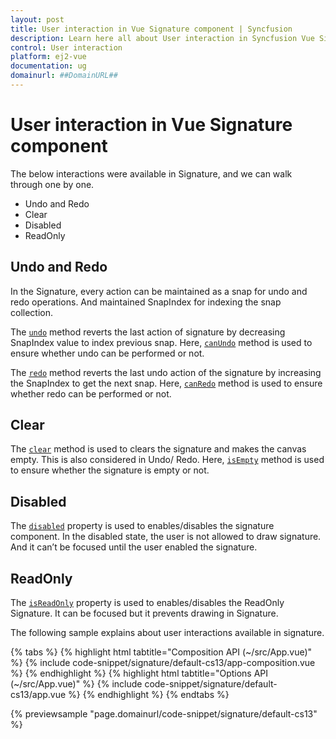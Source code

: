 ```yaml
---
layout: post
title: User interaction in Vue Signature component | Syncfusion
description: Learn here all about User interaction in Syncfusion Vue Signature component of Syncfusion Essential JS 2 and more.
control: User interaction 
platform: ej2-vue
documentation: ug
domainurl: ##DomainURL##
---
```


# User interaction in Vue Signature component

The below interactions were available in Signature, and we can walk through one by one.

* Undo and Redo
* Clear
* Disabled
* ReadOnly

## Undo and Redo

In the Signature, every action can be maintained as a snap for undo and redo operations. And maintained SnapIndex for indexing the snap collection.

The [`undo`](https://ej2.syncfusion.com/vue/documentation/api/signature/#undo) method reverts the last action of signature by decreasing SnapIndex value to  index previous snap. Here, [`canUndo`](https://ej2.syncfusion.com/vue/documentation/api/signature/#canundo) method is used to ensure whether undo can be performed or not.

The [`redo`](https://ej2.syncfusion.com/vue/documentation/api/signature/#redo) method reverts the last undo action of the signature by increasing the SnapIndex to  get the next snap. Here, [`canRedo`](https://ej2.syncfusion.com/vue/documentation/api/signature/#canredo) method is used to ensure whether redo can be performed or not.

## Clear

The [`clear`](https://ej2.syncfusion.com/vue/documentation/api/signature/#clear) method is used to clears the signature and makes the canvas empty. This is also considered in Undo/ Redo. Here, [`isEmpty`](https://ej2.syncfusion.com/vue/documentation/api/signature/#isempty) method is used to ensure whether the signature is empty or not.

## Disabled

The [`disabled`](https://ej2.syncfusion.com/vue/documentation/api/signature/#disabled) property is used to enables/disables the signature component. In the disabled state, the user is not allowed to draw signature. And it can’t be focused until the user enabled the signature.

## ReadOnly

The [`isReadOnly`](https://ej2.syncfusion.com/vue/documentation/api/signature/#isreadonly) property is used to enables/disables the ReadOnly Signature. It can be focused but it prevents drawing in Signature.

The following sample explains about user interactions available in signature.

{% tabs %}
{% highlight html tabtitle="Composition API (~/src/App.vue)" %}
{% include code-snippet/signature/default-cs13/app-composition.vue %}
{% endhighlight %}
{% highlight html tabtitle="Options API (~/src/App.vue)" %}
{% include code-snippet/signature/default-cs13/app.vue %}
{% endhighlight %}
{% endtabs %}
        
{% previewsample "page.domainurl/code-snippet/signature/default-cs13" %}